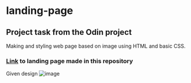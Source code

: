 # landing-page 

## Project task from the Odin project

Making and styling web page based on image using HTML and basic CSS.

### [Link](https://ivanm994.github.io/study-landing-page/) to landing page made in this repository

Given design
![image](https://user-images.githubusercontent.com/97364589/216725064-b43f2986-888c-4a9f-a7d6-cc7213b92c74.png)







